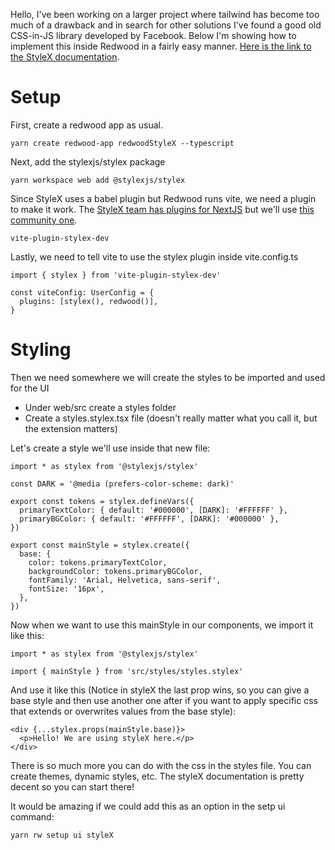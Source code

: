 Hello, I've been working on a larger project where tailwind has become too much of a drawback and in search for other solutions I've found a good old CSS-in-JS library developed by Facebook. Below I'm showing how to implement this inside Redwood in a fairly easy manner. [Here is the link to the StyleX documentation](https://stylexjs.com/docs/learn/installation/).

# Setup

First, create a redwood app as usual.
```
yarn create redwood-app redwoodStyleX --typescript
```
Next, add the stylexjs/stylex package
```
yarn workspace web add @stylexjs/stylex
```
Since StyleX uses a babel plugin but Redwood runs vite, we need a plugin to make it work. The [StyleX team has plugins for NextJS](https://stylexjs.com/docs/learn/ecosystem/) but we'll use [this community one](https://www.npmjs.com/package/vite-plugin-stylex-dev).
```
vite-plugin-stylex-dev
```
Lastly, we need to tell vite to use the stylex plugin inside vite.config.ts
```
import { stylex } from 'vite-plugin-stylex-dev'

const viteConfig: UserConfig = {
  plugins: [stylex(), redwood()],
}
```

# Styling

Then we need somewhere we will create the styles to be imported and used for the UI

* Under web/src create a styles folder
* Create a styles.stylex.tsx file (doesn't really matter what you call it, but the extension matters)

Let's create a style we'll use inside that new file:
```
import * as stylex from '@stylexjs/stylex'

const DARK = '@media (prefers-color-scheme: dark)'

export const tokens = stylex.defineVars({
  primaryTextColor: { default: '#000000', [DARK]: '#FFFFFF' },
  primaryBGColor: { default: '#FFFFFF', [DARK]: '#000000' },
})

export const mainStyle = stylex.create({
  base: {
    color: tokens.primaryTextColor,
    backgroundColor: tokens.primaryBGColor,
    fontFamily: 'Arial, Helvetica, sans-serif',
    fontSize: '16px',
  },
})
```
Now when we want to use this mainStyle in our components, we import it like this:
```
import * as stylex from '@stylexjs/stylex'

import { mainStyle } from 'src/styles/styles.stylex'
```
And use it like this (Notice in styleX the last prop wins, so you can give a base style and then use another one after if you want to apply specific css that extends or overwrites values from the base style):
```
<div {...stylex.props(mainStyle.base)}>
  <p>Hello! We are using styleX here.</p>
</div>
```

There is so much more you can do with the css in the styles file. You can create themes, dynamic styles, etc. The styleX documentation is pretty decent so you can start there!

It would be amazing if we could add this as an option in the setp ui command:
```
yarn rw setup ui styleX
```
